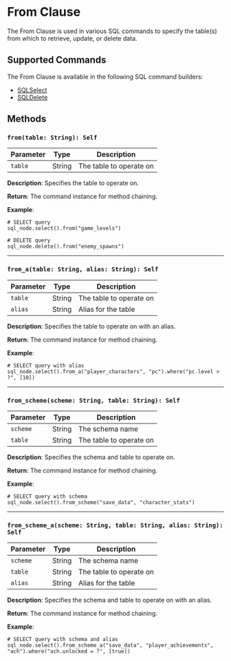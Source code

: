 # From Clause

The From Clause is used in various SQL commands to specify the table(s) from which to retrieve, update, or delete data.

## Supported Commands

The From Clause is available in the following SQL command builders:

- [SQLSelect](../SQLSelect.md)
- [SQLDelete](../SQLDelete.md)

## Methods

### `from(table: String): Self`
| Parameter | Type     | Description                    |
|-----------|----------|--------------------------------|
| `table`   | String   | The table to operate on        |

**Description**: Specifies the table to operate on.

**Return**: The command instance for method chaining.

**Example**:
```gdscript
# SELECT query
sql_node.select().from("game_levels")

# DELETE query
sql_node.delete().from("enemy_spawns")
```

---

### `from_a(table: String, alias: String): Self`
| Parameter | Type     | Description                    |
|-----------|----------|--------------------------------|
| `table`   | String   | The table to operate on        |
| `alias`   | String   | Alias for the table            |

**Description**: Specifies the table to operate on with an alias.

**Return**: The command instance for method chaining.

**Example**:
```gdscript
# SELECT query with alias
sql_node.select().from_a("player_characters", "pc").where("pc.level > ?", [10])
```

---

### `from_scheme(scheme: String, table: String): Self`
| Parameter | Type     | Description                    |
|-----------|----------|--------------------------------|
| `scheme`  | String   | The schema name                |
| `table`   | String   | The table to operate on        |

**Description**: Specifies the schema and table to operate on.

**Return**: The command instance for method chaining.

**Example**:
```gdscript
# SELECT query with schema
sql_node.select().from_scheme("save_data", "character_stats")
```

---

### `from_scheme_a(scheme: String, table: String, alias: String): Self`
| Parameter | Type     | Description                    |
|-----------|----------|--------------------------------|
| `scheme`  | String   | The schema name                |
| `table`   | String   | The table to operate on        |
| `alias`   | String   | Alias for the table            |

**Description**: Specifies the schema and table to operate on with an alias.

**Return**: The command instance for method chaining.

**Example**:
```gdscript
# SELECT query with schema and alias
sql_node.select().from_scheme_a("save_data", "player_achievements", "ach").where("ach.unlocked = ?", [true])
```

